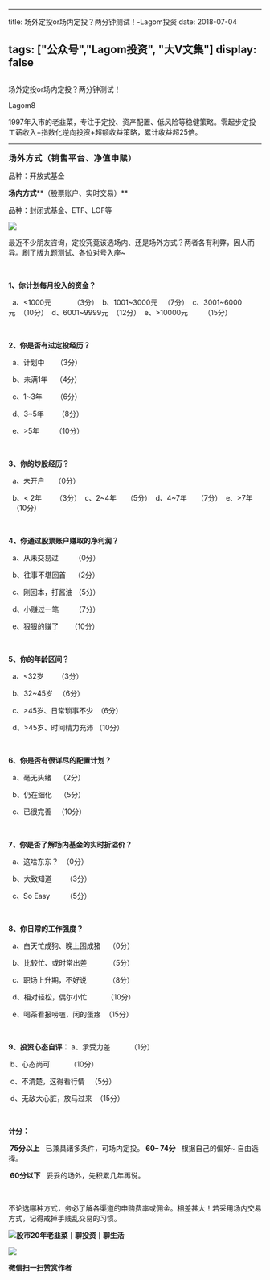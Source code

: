 
---
title:   场外定投or场内定投？两分钟测试！-Lagom投资
date: 2018-07-04

tags: ["公众号","Lagom投资", "大V文集"]
display: false
---


## 



场外定投or场内定投？两分钟测试！




Lagom8




1997年入市的老韭菜，专注于定投、资产配置、低风险等稳健策略。零起步定投工薪收入+指数化逆向投资+超额收益策略，累计收益超25倍。


****





**<strong style="font-size: 16px;letter-spacing: 1px;white-space: normal;">场外方式**</strong>**<strong style="font-size: 16px;letter-spacing: 1px;white-space: normal;">（销售平台、净值申赎）**</strong>

品种：开放式基金



**场内方式****（股票账户、实时交易）**

品种：封闭式基金、ETF、LOF等



<img class="" data-copyright="0" data-ratio="0.05776173285198556" data-s="300,640" src="https://mmbiz.qpic.cn/mmbiz_png/ZB4WjgjLjJW3KtDibicU3BB1HNQ9lDS2M5oGRnchkNPRzYsc0Ua6CIu7rZH3vAficcBEPYHU9ZTPqkic1sicT8CaxQQ/640?wx_fmt=png" data-type="png" data-w="554" style=""/>

最近不少朋友咨询，定投究竟该选场内、还是场外方式？两者各有利弊，因人而异。刷了版九题测试、各位对号入座~

&nbsp;

**1、你计划每月投入的资金？**

&nbsp; a、&lt;1000元&nbsp; &nbsp; &nbsp; &nbsp; &nbsp; &nbsp;（3分）&nbsp; b、1001~3000元&nbsp; &nbsp;（7分）&nbsp; c、3001~6000元&nbsp;&nbsp;（10分）&nbsp; d、6001~9999元&nbsp;&nbsp;（12分）&nbsp; e、&gt;10000元&nbsp; &nbsp; &nbsp; &nbsp;&nbsp;（15分）

&nbsp;

**2、你是否有过定投经历？**

&nbsp; a、计划中 &nbsp;&nbsp;&nbsp;&nbsp;&nbsp;（3分）

&nbsp; b、未满1年 &nbsp;&nbsp;&nbsp;（4分）

&nbsp; c、1~3年 &nbsp;&nbsp;&nbsp;&nbsp;&nbsp;&nbsp;（6分）

&nbsp; d、3~5年 &nbsp;&nbsp;&nbsp;&nbsp;&nbsp;&nbsp;（8分）

&nbsp; e、&gt;5年&nbsp; &nbsp; &nbsp; &nbsp;&nbsp;（10分）

&nbsp;

**3、你的炒股经历？**

&nbsp; a、未开户&nbsp; &nbsp; &nbsp;（0分）

&nbsp; b、&lt; 2年 &nbsp;&nbsp;&nbsp;&nbsp;&nbsp;&nbsp;（3分）&nbsp; c、2~4年&nbsp;&nbsp;&nbsp;&nbsp;&nbsp;（5分）&nbsp; d、4~7年&nbsp;&nbsp;&nbsp;&nbsp;&nbsp;（7分）&nbsp; e、&gt;7年&nbsp; &nbsp; &nbsp;&nbsp;（10分）

&nbsp;

**4、你通过股票账户赚取的净利润？**

&nbsp; a、从未交易过&nbsp; &nbsp; &nbsp; &nbsp;&nbsp;（0分）

&nbsp; b、往事不堪回首 &nbsp;&nbsp;&nbsp;（2分）

&nbsp; c、刚回本，打酱油&nbsp;（5分）

&nbsp; d、小赚过一笔&nbsp; &nbsp; &nbsp; &nbsp;&nbsp;（7分）

&nbsp; e、狠狠的赚了&nbsp; &nbsp; &nbsp;&nbsp;（10分）

&nbsp;

**5、你的年龄区间？**

&nbsp; a、&lt;32岁&nbsp; &nbsp; &nbsp; &nbsp;（3分）

&nbsp; b、32~45岁 &nbsp;&nbsp;（6分）

&nbsp; c、&gt;45岁、日常琐事不少&nbsp;&nbsp;（6分）

&nbsp; d、&gt;45岁、时间精力充沛 （10分）

&nbsp;

**6、你是否有很详尽的配置计划？**

&nbsp; a、毫无头绪&nbsp; &nbsp;&nbsp;（2分）

&nbsp; b、仍在细化&nbsp; &nbsp;&nbsp;（5分）

&nbsp; c、已很完善 &nbsp;&nbsp;（10分）

&nbsp;

**7、你是否了解场内基金的实时折溢价？**

&nbsp; a、这啥东东？ &nbsp;（0分）

&nbsp; b、大致知道&nbsp; &nbsp; &nbsp; &nbsp;（3分）

&nbsp; c、So Easy &nbsp;&nbsp;&nbsp;&nbsp;&nbsp;&nbsp;&nbsp;（5分）

&nbsp;

**8、你日常的工作强度？**

&nbsp; a、白天忙成狗、晚上困成猪 &nbsp;&nbsp;&nbsp;（0分）

&nbsp; b、比较忙、或时常出差&nbsp; &nbsp; &nbsp; &nbsp; &nbsp; &nbsp;（5分）

&nbsp; c、职场上升期，不好说&nbsp; &nbsp; &nbsp; &nbsp; &nbsp; &nbsp;（8分）

&nbsp; d、相对轻松，偶尔小忙&nbsp; &nbsp; &nbsp; &nbsp; &nbsp;&nbsp;（10分）

&nbsp; e、喝茶看报唠嗑，闲的蛋疼&nbsp;&nbsp;（15分）

&nbsp;

**9、投资心态自评：**&nbsp;a、承受力差 &nbsp;&nbsp;&nbsp;&nbsp;&nbsp;&nbsp;&nbsp;&nbsp;&nbsp;（1分）

&nbsp;b、心态尚可 &nbsp;&nbsp;&nbsp;&nbsp;&nbsp;&nbsp;&nbsp;&nbsp;&nbsp;（10分）

&nbsp;c、不清楚，这得看行情 &nbsp;&nbsp;（5分）

&nbsp;d、无敌大心脏，放马过来 &nbsp;（15分）

&nbsp;

**计分：**

**&nbsp;75分以上**&nbsp; &nbsp;已兼具诸多条件，可场内定投。**&nbsp;60– 74分**&nbsp; &nbsp;根据自己的偏好~ 自由选择。

**&nbsp;60分以下**&nbsp; &nbsp;妥妥的场外，先积累几年再说。

&nbsp;



不论选哪种方式，务必了解各渠道的申购费率或佣金。相差甚大！若采用场内交易方式，记得戒掉手贱乱交易的习惯。

<img class="" data-copyright="0" data-ratio="0.05776173285198556" data-s="300,640" src="https://mmbiz.qpic.cn/mmbiz_png/ZB4WjgjLjJW3KtDibicU3BB1HNQ9lDS2M5oGRnchkNPRzYsc0Ua6CIu7rZH3vAficcBEPYHU9ZTPqkic1sicT8CaxQQ/640?wx_fmt=png" data-type="png" data-w="554" style=""/>**股市20年老韭菜丨聊投资丨聊生活**

<img class="" data-copyright="0" data-ratio="0.390625" data-s="300,640" src="https://mmbiz.qpic.cn/mmbiz_png/ZB4WjgjLjJW3KtDibicU3BB1HNQ9lDS2M5AHEoeiaz0dQ4NfIRjBMuXvyJn8dXWm7ftklb0xqheiaMia0zbkyMJiaKzA/640?wx_fmt=png" data-type="png" data-w="640" style=""/>


**微信扫一扫赞赏作者**















